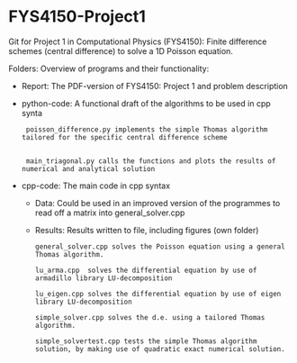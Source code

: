 # FYS4150-Project1
Git for Project 1 in Computational Physics (FYS4150): Finite difference schemes (central difference) to solve a 1D Poisson equation.

Folders: Overview of programs and their functionality:

* Report:
The PDF-version of FYS4150: Project 1 and problem description
        
* python-code: A functional draft of the algorithms to be used in cpp synta

       poisson_difference.py implements the simple Thomas algorithm tailored for the specific central difference scheme
    
   
       main_triagonal.py calls the functions and plots the results of numerical and analytical solution

* cpp-code: The main code in cpp syntax

   - Data: Could be used in an improved version of the programmes to read off a matrix into general_solver.cpp
   
  - Results: Results written to file, including figures (own folder)
  
        general_solver.cpp solves the Poisson equation using a general Thomas algorithm.
  
        lu_arma.cpp  solves the differential equation by use of armadillo library LU-decomposition
        
        lu_eigen.cpp solves the differential equation by use of eigen library LU-decomposition
        
        simple_solver.cpp solves the d.e. using a tailored Thomas algorithm.
        
        simple_solvertest.cpp tests the simple Thomas algorithm solution, by making use of quadratic exact numerical solution.
        
